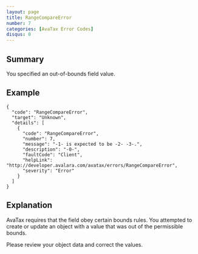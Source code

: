 ```yaml
---
layout: page
title: RangeCompareError
number: 7
categories: [AvaTax Error Codes]
disqus: 0
---
```


## Summary

You specified an out-of-bounds field value.

## Example

    {
      "code": "RangeCompareError",
      "target": "Unknown",
      "details": [
        {
          "code": "RangeCompareError",
          "number": 7,
          "message": "-1- is expected to be -2- -3-.",
          "description": "-0-",
          "faultCode": "Client",
          "helpLink": "http://developer.avalara.com/avatax/errors/RangeCompareError",
          "severity": "Error"
        }
      ]
    }

## Explanation

AvaTax requires that the field obey certain bounds rules.  You attempted to create or update an object with a value that was out of the permissible bounds.

Please review your object data and correct the values.
